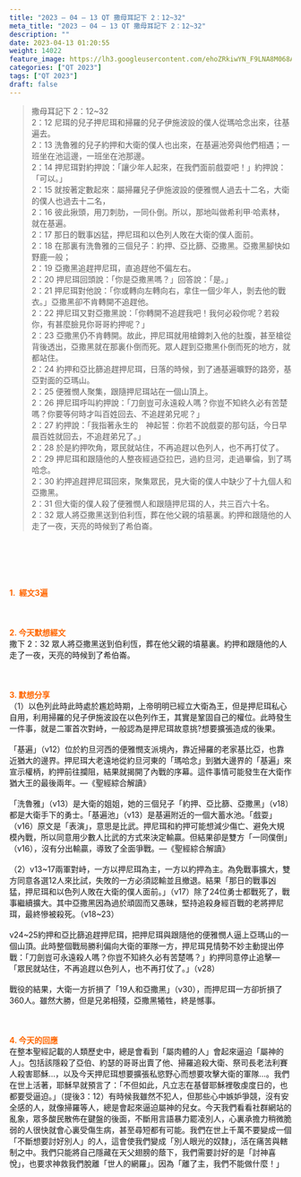 ```yaml
---
title: "2023 – 04 – 13 QT 撒母耳記下 2：12~32"
meta_title: "2023 – 04 – 13 QT 撒母耳記下 2：12~32"
description: ""
date: 2023-04-13 01:20:55
weight: 14022
feature_image: https://lh3.googleusercontent.com/ehoZRkiwYN_F9LNA8M068AYxt73EavCZno-PD1cJRuf5BbSkQVUWr3gNEbt5kSs28Pb_Elg17kSrtf9ybWvojWoMV6I4tPM3vGRGDq6GkKkPdL2Gut4QAIw4-uykKUAtNiKgQKntvsU=w800
categories: ["QT 2023"]
tags: ["QT 2023"]
draft: false
---
```


<blockquote>撒母耳記下 2：12~32<br />
2：12 尼珥的兒子押尼珥和掃羅的兒子伊施波設的僕人從瑪哈念出來，往基遍去。<br />
2：13 洗魯雅的兒子約押和大衛的僕人也出來，在基遍池旁與他們相遇；一班坐在池這邊，一班坐在池那邊。<br />
2：14 押尼珥對約押說：「讓少年人起來，在我們面前戲耍吧！」約押說：「可以。」<br />
2：15 就按著定數起來：屬掃羅兒子伊施波設的便雅憫人過去十二名，大衛的僕人也過去十二名，<br />
2：16 彼此揪頭，用刀刺肋，一同仆倒。所以，那地叫做希利甲‧哈素林，就在基遍。<br />
2：17 那日的戰事凶猛，押尼珥和以色列人敗在大衛的僕人面前。<br />
2：18 在那裏有洗魯雅的三個兒子：約押、亞比篩、亞撒黑。亞撒黑腳快如野鹿一般；<br />
2：19 亞撒黑追趕押尼珥，直追趕他不偏左右。<br />
2：20 押尼珥回頭說：「你是亞撒黑嗎？」回答說：「是。」<br />
2：21 押尼珥對他說：「你或轉向左轉向右，拿住一個少年人，剝去他的戰衣。」亞撒黑卻不肯轉開不追趕他。<br />
2：22 押尼珥又對亞撒黑說：「你轉開不追趕我吧！我何必殺你呢？若殺你，有甚麼臉見你哥哥約押呢？」<br />
2：23 亞撒黑仍不肯轉開。故此，押尼珥就用槍鐏刺入他的肚腹，甚至槍從背後透出，亞撒黑就在那裏仆倒而死。眾人趕到亞撒黑仆倒而死的地方，就都站住。<br />
2：24 約押和亞比篩追趕押尼珥，日落的時候，到了通基遍曠野的路旁，基亞對面的亞瑪山。<br />
2：25 便雅憫人聚集，跟隨押尼珥站在一個山頂上。<br />
2：26 押尼珥呼叫約押說：「刀劍豈可永遠殺人嗎？你豈不知終久必有苦楚嗎？你要等何時才叫百姓回去、不追趕弟兄呢？」<br />
2：27 約押說：「我指著永生的　神起誓：你若不說戲耍的那句話，今日早晨百姓就回去，不追趕弟兄了。」<br />
2：28 於是約押吹角，眾民就站住，不再追趕以色列人，也不再打仗了。<br />
2：29 押尼珥和跟隨他的人整夜經過亞拉巴，過約旦河，走過畢倫，到了瑪哈念。<br />
2：30 約押追趕押尼珥回來，聚集眾民，見大衛的僕人中缺少了十九個人和亞撒黑。<br />
2：31 但大衛的僕人殺了便雅憫人和跟隨押尼珥的人，共三百六十名。<br />
2：32 眾人將亞撒黑送到伯利恆，葬在他父親的墳墓裏。約押和跟隨他的人走了一夜，天亮的時候到了希伯崙。</blockquote><br />
&nbsp;<br />
<br />
&nbsp;<br />
<br />
<span style="color: #ff6600;"><strong>1.  經文3遍</strong></span><br />
<br />
&nbsp;<br />
<br />
<span style="color: #ff6600;"><strong>2. 今天默想經文<br />
</strong></span>撒下 2：32 眾人將亞撒黑送到伯利恆，葬在他父親的墳墓裏。約押和跟隨他的人走了一夜，天亮的時候到了希伯崙。<br />
<br />
&nbsp;<br />
<br />
<strong><span style="color: #ff6600;">3. 默想分享<br />
</span></strong>（1）以色列此時此時處於尷尬時期，上帝明明已經立大衛為王，但是押尼珥私心自用，利用掃羅的兒子伊施波設在以色列作王，其實是鞏固自己的權位。此時發生一件事，就是二軍首次對峙，一般認為是押尼珥故意挑?想要擴張造成的後果。<br />
<br />
「基遍」（v12）位於約旦河西的便雅憫支派境內，靠近掃羅的老家基比亞，也靠近猶大的邊界。押尼珥大老遠地從約旦河東的「瑪哈念」到猶大邊界的「基遍」來宣示權柄，約押前往攔阻，結果就揭開了內戰的序幕。這件事情可能發生在大衛作猶大王的最後兩年。—《聖經綜合解讀》<br />
<br />
「洗魯雅」（v13）是大衛的姐姐，她的三個兒子「約押、亞比篩、亞撒黑」（v18）都是大衛手下的勇士。「基遍池」（v13）是基遍附近的一個大蓄水池。「戲耍」（v16）原文是「表演」，意思是比武。押尼珥和約押可能想減少傷亡、避免大規模內戰，所以同意用少數人比武的方式來決定輸贏。但結果卻是雙方「一同僕倒」（v16），沒有分出輸贏，導致了全面爭戰。—《聖經綜合解讀》<br />
<br />
（2）v13~17兩軍對峙，一方以押尼珥為主，一方以約押為主。為免戰事擴大，雙方同意各選12人來比試，失敗的一方必須認輸並且撤退。結果「那日的戰事凶猛，押尼珥和以色列人敗在大衛的僕人面前。」（v17）除了24位勇士都戰死了，戰事繼續擴大。其中亞撒黑因為過於頑固而又愚昧，堅持追殺身經百戰的老將押尼珥，最終慘被殺死。（v18~23）<br />
<br />
v24~25約押和亞比篩追趕押尼珥，把押尼珥與跟隨他的便雅憫人逼上亞瑪山的一個山頂。此時整個戰局勝利偏向大衛的軍隊一方，押尼珥見情勢不妙主動提出停戰：「刀劍豈可永遠殺人嗎？你豈不知終久必有苦楚嗎？」約押同意停止追擊—「眾民就站住，不再追趕以色列人，也不再打仗了。」（v28）<br />
<br />
戰役的結果，大衛一方折損了「19人和亞撒黑」（v30），而押尼珥一方卻折損了360人。雖然大勝，但是兄弟相殘，亞撒黑犧牲，終是憾事。<br />
<br />
&nbsp;<br />
<br />
<strong style="font-size: inherit;"><span style="color: #ff6600;">4. 今天的回應<br />
</span></strong>在整本聖經記載的人類歷史中，總是會看到「屬肉體的人」會起來逼迫「屬神的人」。包括該隱殺了亞伯、約瑟的哥哥出賣了他、掃羅追殺大衛、祭司長老法利賽人殺害耶穌…，以及今天押尼珥想要擴張私慾野心而想要攻擊大衛的軍隊…。我們在世上活著，耶穌早就預言了：「不但如此，凡立志在基督耶穌裡敬虔度日的，也都要受逼迫。」（提後3：12）有時候我雖然不犯人，但那些心中嫉妒爭競，沒有安全感的人，就像掃羅等人，總是會起來逼迫屬神的兒女。今天我們看看社群網站的亂象，眾多酸民散佈在鍵盤的後面，不斷用言語暴力罷凌別人，心裏承擔力稍微脆弱的人很快就會心裏受傷生病，甚至尋短都有可能。我們在世上千萬不要變成一個「不斷想要討好別人」的人，這會使我們變成「別人眼光的奴隸」，活在痛苦與轄制之中。我們只能將自己隱藏在天父翅膀的蔭下，我們需要討好的是「討神喜悅」，也要求神救我們脫離「世人的網羅」。因為「離了主，我們不能做什麼！」
        